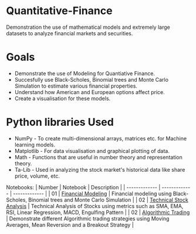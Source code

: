 # Quantitative-Finance
Demonstration the use of mathematical models and extremely large datasets to analyze financial markets and securities.

# Goals
* Demonstrate the use of Modeling for Quantiative Finance.
* Succesfully use Black-Scholes, Binomial trees and Monte Carlo Simulation to estimate various financial properties.
* Understand how American and European options affect price.
* Create a visualisation for these models.

# Python libraries Used
* NumPy - To create multi-dimensional arrays, matrices etc. for Machine learning models.
* Matplotlib - For data visualisation and graphical plotting of data.
* Math - Functions that are useful in number theory and representation theory.
* Ta-Lib -  Used in analyzing the stock market's historical data like share price, volume, etc.


Notebooks:
| Number | Notebook | Description |
| ------------- | ------------- | ------------- |
| 01 | [Financial Modeling](https://github.com/sayeddotexe/Financial-Modeling/blob/main/Financial%20Modeling.ipynb) | Financial modeling using Black-Scholes, Binomial trees and Monte Carlo Simulation |
| 02 | [Technical Stock Analysis](https://github.com/sayeddotexe/Financial-Modeling/blob/main/Technical%20Stock%20Analysis.ipynb) | Technical Analysis of Stocks using metrics such as SMA, EMA, RSI, Linear Regression, MACD, Engulfing Pattern |
| 02 | [Algorithmic Trading](https://github.com/sayeddotexe/Quantitative-Finance/blob/main/Algorithmic%20Trading.ipynb) | Demonstrate different Algorithmic trading strategies using Moving Averages, Mean Reversion and a Breakout Strategy |
